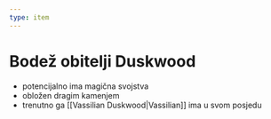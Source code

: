 ```yaml
---
type: item
---
```

# Bodež obitelji Duskwood

- potencijalno ima magična svojstva
- obložen dragim kamenjem
- trenutno ga [[Vassilian Duskwood|Vassilian]] ima u svom posjedu